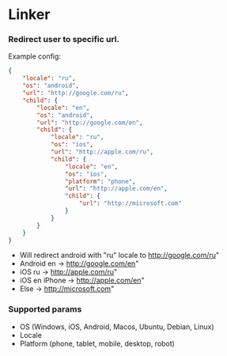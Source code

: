 # Linker

### Redirect user to specific url.

Example config:

```json
{
    "locale": "ru",
    "os": "android",
    "url": "http://google.com/ru",
    "child": {
        "locale": "en",
        "os": "android",
        "url": "http://google.com/en",
        "child": {
            "locale": "ru",
            "os": "ios",
            "url": "http://apple.com/ru",
            "child": {
                "locale": "en",
                "os": "ios",
                "platform": "phone",
                "url": "http://apple.com/en",
                "child": {
                    "url": "http://microsoft.com"
                }
            }
        }
    }
}
```

* Will redirect android with "ru" locale to http://google.com/ru"
* Android en -> http://google.com/en"
* iOS ru -> http://apple.com/ru"
* iOS en iPhone -> http://apple.com/en"
* Else -> http://microsoft.com"


### Supported params

* OS (Windows, iOS, Android, Macos, Ubuntu, Debian, Linux)
* Locale
* Platform (phone, tablet, mobile, desktop, robot)
